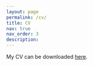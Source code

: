 ```yaml
---
layout: page
permalink: /cv/
title: CV
nav: true
nav_order: 3
description:
---
```

My CV can be downloaded <a href="/assets/cv/unai_cv.pdf" target="_blank">here</a>.

